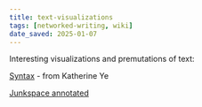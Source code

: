 ```yaml
---
title: text-visualizations
tags: [networked-writing, wiki]
date_saved: 2025-01-07
---
```


Interesting visualizations and premutations of text:

[Syntax](https://github.com/hypotext/syntax/blob/master/post.md) - from Katherine Ye

[Junkspace annotated](https://www.cavvia.net/junkspace/)